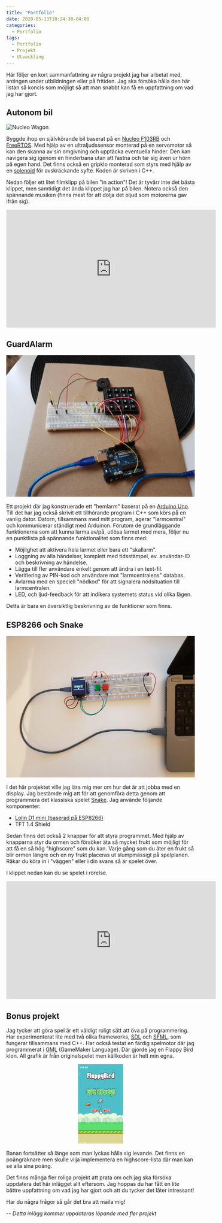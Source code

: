 ```yaml
---
title: "Portfolio"
date: 2020-05-13T10:24:30-04:00
categories:
  - Portfolio
tags:
  - Portfolio
  - Projekt
  - Utveckling
---
```


Här följer en kort sammanfattning av några projekt jag har arbetat med, antingen under utbildningen eller på fritiden.
Jag ska försöka hålla den här listan så koncis som möjligt så att man snabbt kan få en uppfattning om vad jag har gjort.

## Autonom bil
![Nucleo Wagon](/assets/images/posts/portfolio/nucleo_wagon.jpg)

Byggde ihop en självkörande bil baserat på en [Nucleo F103RB](https://www.st.com/en/evaluation-tools/nucleo-f103rb.html) och [FreeRTOS](https://www.freertos.org/). Med hjälp av en ultraljudssensor monterad på en servomotor så kan den skanna av sin omgivning och upptäcka eventuella hinder. Den kan navigera sig igenom en hinderbana utan att fastna och tar sig även ur hörn på egen hand. Det finns också en gripklo monterad som styrs med hjälp av en [solenoid](https://sv.wikipedia.org/wiki/Solenoid) för avskräckande syfte. Koden är skriven i C++.

Nedan följer ett litet filmklipp på bilen "in action"! Det är tyvärr inte det bästa klippet, men samtidigt det ända klippet jag har på bilen. Notera också den spännande musiken (finns mest för att dölja det oljud som motorerna gav ifrån sig).

<iframe width="560" height="315" src="https://www.youtube.com/embed/JJ5EMQD3vvE" frameborder="0" allow="accelerometer; autoplay; encrypted-media; gyroscope; picture-in-picture" allowfullscreen></iframe>

## GuardAlarm
![GuardAlarm](/assets/images/posts/portfolio/guardAlarm.jpg)

Ett projekt där jag konstruerade ett "hemlarm" baserat på en [Arduino Uno](https://store.arduino.cc/arduino-uno-rev3). Till det har jag också skrivit ett tillhörande program i C++ som körs på en vanlig dator. Datorn, tillsammans med mitt program, agerar "larmcentral" och kommunicerar ständigt med Arduinon. Förutom de grundläggande funktionerna som att kunna larma av/på, utlösa larmet med mera, följer nu en punktlista på spännande funktionalitet som finns med:

* Möjlighet att aktivera hela larmet eller bara ett "skallarm".
* Loggning av alla händelser, komplett med tidsstämpel, ev. användar-ID och beskrivning av händelse.
* Lägga till fler användare enkelt genom att ändra i en text-fil.
* Verifiering av PIN-kod och användare mot "larmcentralens" databas.
* Avlarma med en speciell "nödkod" för att signalera nödsituation till larmcentralen.
* LED, och ljud-feedback för att indikera systemets status vid olika lägen.

Detta är bara en översiktlig beskrivning av de funktioner som finns.

## ESP8266 och Snake
![Snake på en Lolin D1 mini](/assets/images/posts/portfolio/snake.jpg)

I det här projektet ville jag lära mig mer om hur det är att jobba med en display. Jag bestämde mig att för att genomföra detta genom att programmera det klassiska spelet [Snake](https://sv.wikipedia.org/wiki/Snake).
Jag använde följande komponenter:

* [Lolin D1 mini (baserad på ESP8266)](https://docs.wemos.cc/en/latest/d1/d1_mini.html)
* TFT 1.4 Shield

Sedan finns det också 2 knappar för att styra programmet. Med hjälp av knapparna styr du ormen och försöker äta så mycket frukt som möjligt för att få en så hög "highscore" som du kan. Varje gång som du äter en frukt så blir ormen längre och en ny frukt placeras ut slumpmässigt på spelplanen. Råkar du köra in i "väggen" eller i din svans så är spelet över.

I klippet nedan kan du se spelet i rörelse.

<iframe width="560" height="315" src="https://www.youtube.com/embed/CheBJJ8W5WQ" frameborder="0" allow="accelerometer; autoplay; encrypted-media; gyroscope; picture-in-picture" allowfullscreen></iframe>

## Bonus projekt

Jag tycker att göra spel är ett väldigt roligt sätt att öva på programmering. Har experimenterat lite med två olika frameworks, [SDL](https://www.libsdl.org/) och [SFML](https://www.sfml-dev.org/), som fungerar tillsammans med C++. Har också testat en färdig spelmotor där jag programmerat i [GML](https://docs.yoyogames.com/source/dadiospice/002_reference/001_gml%20language%20overview/) (GameMaker Language). Där gjorde jag en Flappy Bird klon. All grafik är från originalspelet men källkoden är helt min egna.

<p align="center"> 
<img src="/assets/images/posts/portfolio/flappy.gif">
</p>

Banan fortsätter så länge som man lyckas hålla sig levande. Det finns en poängräknare men skulle vilja implementera en highscore-lista där man kan se alla sina poäng.

Det finns många fler roliga projekt att prata om och jag ska försöka uppdatera det här inlägget allt eftersom. Jag hoppas du har fått en lite bättre uppfattning om vad jag har gjort och att du tycker det låter intressant!

Har du några frågor så går det bra att maila mig!

--
*Detta inlägg kommer uppdateras löpande med fler projekt*
